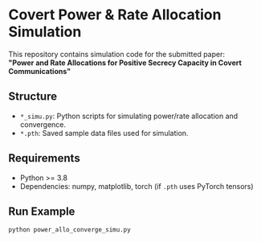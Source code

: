 # Covert Power & Rate Allocation Simulation

This repository contains simulation code for the submitted paper:  
**"Power and Rate Allocations for Positive Secrecy Capacity in Covert Communications"**  

## Structure

- `*_simu.py`: Python scripts for simulating power/rate allocation and convergence.
- `*.pth`: Saved sample data files used for simulation.

## Requirements

- Python >= 3.8  
- Dependencies: numpy, matplotlib, torch (if `.pth` uses PyTorch tensors)

## Run Example

```bash
python power_allo_converge_simu.py
